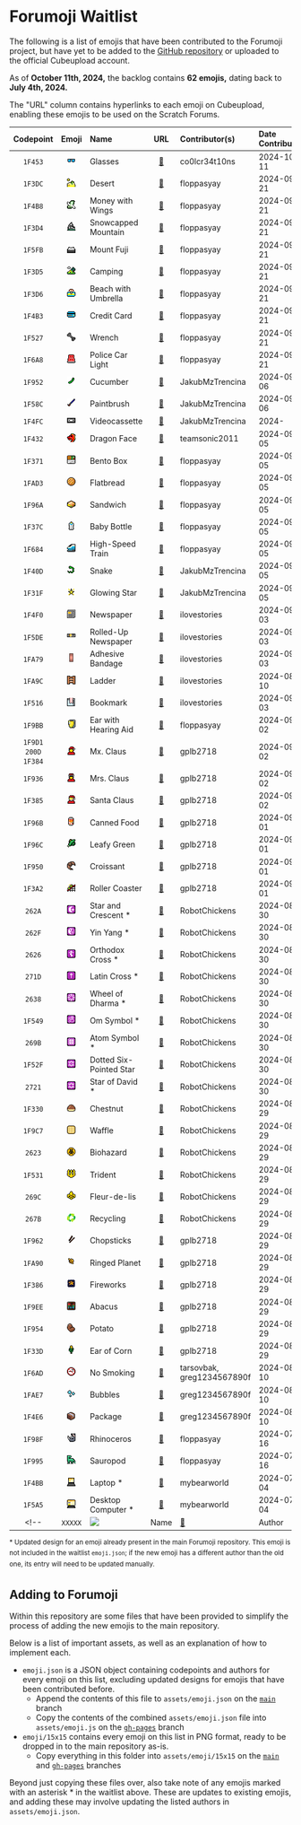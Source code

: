 # Forumoji Waitlist

The following is a list of emojis that have been contributed to the Forumoji project, but have yet to be added to the [GitHub repository](https://github.com/vercte/forumoji) or uploaded to the official Cubeupload account.

As of **October 11th, 2024,** the backlog contains **62 emojis,** dating back to **July 4th, 2024.**

The "URL" column contains hyperlinks to each emoji on Cubeupload, enabling these emojis to be used on the Scratch Forums.

|Codepoint|Emoji|Name|URL|Contributor(s)|Date Contributed|
|:-------:|:---:|:---|:-:|:-------------|:---------------|
|`1F453`|![](emoji/15x15/1f453.png)|Glasses|[🔗](https://u.cubeupload.com/Octostomp/pixilframe09.png)|co0lcr34t10ns|2024-10-11|
|`1F3DC`|![](emoji/15x15/1f3dc.png)|Desert|[🔗](https://u.cubeupload.com/popularknight/pixilframe042.png)|floppasyay|2024-09-21|
|`1F4B8`|![](emoji/15x15/1f4b8.png)|Money with Wings|[🔗](https://u.cubeupload.com/popularknight/pixilframe043.png)|floppasyay|2024-09-21|
|`1F3D4`|![](emoji/15x15/1f3d4.png)|Snowcapped Mountain|[🔗](https://u.cubeupload.com/popularknight/pixilframe037.png)|floppasyay|2024-09-21|
|`1F5FB`|![](emoji/15x15/1f5fb.png)|Mount Fuji|[🔗](https://u.cubeupload.com/popularknight/pixilframe038.png)|floppasyay|2024-09-21|
|`1F3D5`|![](emoji/15x15/1f3d5.png)|Camping|[🔗](https://u.cubeupload.com/popularknight/pixilframe039.png)|floppasyay|2024-09-21|
|`1F3D6`|![](emoji/15x15/1f3d6.png)|Beach with Umbrella|[🔗](https://u.cubeupload.com/popularknight/pixilframe040.png)|floppasyay|2024-09-21|
|`1F4B3`|![](emoji/15x15/1f4b3.png)|Credit Card|[🔗](https://u.cubeupload.com/popularknight/pixilframe045.png)|floppasyay|2024-09-21|
|`1F527`|![](emoji/15x15/1f527.png)|Wrench|[🔗](https://u.cubeupload.com/popularknight/pixilframe048.png)|floppasyay|2024-09-21|
|`1F6A8`|![](emoji/15x15/1f6a8.png)|Police Car Light|[🔗](https://u.cubeupload.com/popularknight/pixilframe049.png)|floppasyay|2024-09-21|
|`1F952`|![](emoji/15x15/1f952.png)|Cucumber|[🔗](https://u.cubeupload.com/JakubMzTrencina/FcUDAf.png)|JakubMzTrencina|2024-09-06|
|`1F58C`|![](emoji/15x15/1f58c.png)|Paintbrush|[🔗](https://u.cubeupload.com/JakubMzTrencina/Ayz7bt.png)|JakubMzTrencina|2024-09-06|
|`1F4FC`|![](emoji/15x15/1f4fc.png)|Videocassette|[🔗](https://u.cubeupload.com/JakubMzTrencina/MKX8Ug.png)|JakubMzTrencina|2024-|
|`1F432`|![](emoji/15x15/1f432.png)|Dragon Face|[🔗](https://u.cubeupload.com/teamsonic2011/1f432.png)|teamsonic2011|2024-09-05|
|`1F371`|![](emoji/15x15/1f371.png)|Bento Box|[🔗](https://u.cubeupload.com/popularknight/pixilframe032.png)|floppasyay|2024-09-05|
|`1FAD3`|![](emoji/15x15/1fad3.png)|Flatbread|[🔗](https://u.cubeupload.com/popularknight/pixilframe031.png)|floppasyay|2024-09-05|
|`1F96A`|![](emoji/15x15/1f96a.png)|Sandwich|[🔗](https://u.cubeupload.com/popularknight/pixilframe033.png)|floppasyay|2024-09-05|
|`1F37C`|![](emoji/15x15/1f37c.png)|Baby Bottle|[🔗](https://u.cubeupload.com/popularknight/pixilframe030.png)|floppasyay|2024-09-05|
|`1F684`|![](emoji/15x15/1f684.png)|High-Speed Train|[🔗](https://u.cubeupload.com/popularknight/pixilframe034.png)|floppasyay|2024-09-05|
|`1F40D`|![](emoji/15x15/1f40d.png)|Snake|[🔗](https://u.cubeupload.com/JakubMzTrencina/QdyQCL.png)|JakubMzTrencina|2024-09-05|
|`1F31F`|![](emoji/15x15/1f31f.png)|Glowing Star|[🔗](https://u.cubeupload.com/JakubMzTrencina/q7gyCv.png)|JakubMzTrencina|2024-09-05|
|`1F4F0`|![](emoji/15x15/1f4f0.png)|Newspaper|[🔗](https://u.cubeupload.com/CocoTheMii/1f4f0.png)|ilovestories|2024-09-03|
|`1F5DE`|![](emoji/15x15/1f5de.png)|Rolled-Up Newspaper|[🔗](https://u.cubeupload.com/CocoTheMii/1f5de.png)|ilovestories|2024-09-03|
|`1FA79`|![](emoji/15x15/1fa79.png)|Adhesive Bandage|[🔗](https://u.cubeupload.com/CocoTheMii/1fa79.png)|ilovestories|2024-09-03|
|`1FA9C`|![](emoji/15x15/1fa9c.png)|Ladder|[🔗](https://u.cubeupload.com/CocoTheMii/1fa9c.png)|ilovestories|2024-08-10|
|`1F516`|![](emoji/15x15/1f516.png)|Bookmark|[🔗](https://u.cubeupload.com/CocoTheMii/1f516.png)|ilovestories|2024-09-03|
|`1F9BB`|![](emoji/15x15/1f9bb.png)|Ear with Hearing Aid|[🔗](https://u.cubeupload.com/popularknight/d8apixilframe05.png)|floppasyay|2024-09-02|
|`1F9D1 200D 1F384`|![](emoji/15x15/1f9d1-200d-1f384.png)|Mx. Claus|[🔗](https://u.cubeupload.com/GreyFox/mxclaus.png)|gplb2718|2024-09-02|
|`1F936`|![](emoji/15x15/1f936.png)|Mrs. Claus|[🔗](https://u.cubeupload.com/GreyFox/msclaus.png)|gplb2718|2024-09-02|
|`1F385`|![](emoji/15x15/1f385.png)|Santa Claus|[🔗](https://u.cubeupload.com/GreyFox/santa.png)|gplb2718|2024-09-02|
|`1F96B`|![](emoji/15x15/1f96b.png)|Canned Food|[🔗](https://u.cubeupload.com/GreyFox/soup.png)|gplb2718|2024-09-01|
|`1F96C`|![](emoji/15x15/1f96c.png)|Leafy Green|[🔗](https://u.cubeupload.com/GreyFox/kale.png)|gplb2718|2024-09-01|
|`1F950`|![](emoji/15x15/1f950.png)|Croissant|[🔗](https://u.cubeupload.com/GreyFox/crossant.png)|gplb2718|2024-09-01|
|`1F3A2`|![](emoji/15x15/1f3a2.png)|Roller Coaster|[🔗](https://u.cubeupload.com/GreyFox/coaster.png)|gplb2718|2024-09-01|
|`262A`|![](emoji/15x15/262a.png)|Star and Crescent *|[🔗](https://u.cubeupload.com/RoboChemist/U262A.png)|RobotChickens|2024-08-30|
|`262F`|![](emoji/15x15/262f.png)|Yin Yang *|[🔗](https://u.cubeupload.com/RoboChemist/U262F.png)|RobotChickens|2024-08-30|
|`2626`|![](emoji/15x15/2626.png)|Orthodox Cross *|[🔗](https://u.cubeupload.com/RoboChemist/U2626V2.png)|RobotChickens|2024-08-30|
|`271D`|![](emoji/15x15/271d.png)|Latin Cross *|[🔗](https://u.cubeupload.com/RoboChemist/U271D.png)|RobotChickens|2024-08-30|
|`2638`|![](emoji/15x15/2638.png)|Wheel of Dharma *|[🔗](https://u.cubeupload.com/RoboChemist/U2638.png)|RobotChickens|2024-08-30|
|`1F549`|![](emoji/15x15/1f549.png)|Om Symbol *|[🔗](https://u.cubeupload.com/RoboChemist/U1F549.png)|RobotChickens|2024-08-30|
|`269B`|![](emoji/15x15/269b.png)|Atom Symbol *|[🔗](https://u.cubeupload.com/RoboChemist/U269B.png)|RobotChickens|2024-08-30|
|`1F52F`|![](emoji/15x15/1f52f.png)|Dotted Six-Pointed Star|[🔗](https://u.cubeupload.com/RoboChemist/U1F52F.png)|RobotChickens|2024-08-30|
|`2721`|![](emoji/15x15/2721.png)|Star of David *|[🔗](https://u.cubeupload.com/RoboChemist/U2721.png)|RobotChickens|2024-08-30|
|`1F330`|![](emoji/15x15/1f330.png)|Chestnut|[🔗](https://u.cubeupload.com/RoboChemist/U1F330.png)|RobotChickens|2024-08-29|
|`1F9C7`|![](emoji/15x15/1f9c7.png)|Waffle|[🔗](https://u.cubeupload.com/RoboChemist/U1F37F.png)|RobotChickens|2024-08-29|
|`2623`|![](emoji/15x15/2623.png)|Biohazard|[🔗](https://u.cubeupload.com/RoboChemist/U2623.png)|RobotChickens|2024-08-29|
|`1F531`|![](emoji/15x15/1f531.png)|Trident|[🔗](https://u.cubeupload.com/RoboChemist/U1F531V2.png)|RobotChickens|2024-08-29|
|`269C`|![](emoji/15x15/269c.png)|Fleur-de-lis|[🔗](https://u.cubeupload.com/RoboChemist/U269CV2.png)|RobotChickens|2024-08-29|
|`267B`|![](emoji/15x15/267b.png)|Recycling|[🔗](https://u.cubeupload.com/RoboChemist/U267B.png)|RobotChickens|2024-08-29|
|`1F962`|![](emoji/15x15/1f962.png)|Chopsticks|[🔗](https://u.cubeupload.com/GreyFox/pixilframe02.png)|gplb2718|2024-08-29|
|`1FA90`|![](emoji/15x15/1fa90.png)|Ringed Planet|[🔗](https://u.cubeupload.com/GreyFox/pixilframe03.png)|gplb2718|2024-08-29|
|`1F386`|![](emoji/15x15/1f386.png)|Fireworks|[🔗](https://u.cubeupload.com/GreyFox/pixilframe04.png)|gplb2718|2024-08-29|
|`1F9EE`|![](emoji/15x15/1f9ee.png)|Abacus|[🔗](https://u.cubeupload.com/GreyFox/pixilframe05.png)|gplb2718|2024-08-29|
|`1F954`|![](emoji/15x15/1f954.png)|Potato|[🔗](https://u.cubeupload.com/GreyFox/pixilframe0.png)|gplb2718|2024-08-29|
|`1F33D`|![](emoji/15x15/1f33d.png)|Ear of Corn|[🔗](https://u.cubeupload.com/GreyFox/pixilframe01.png)|gplb2718|2024-08-29|
|`1F6AD`|![](emoji/15x15/1f6ad.png)|No Smoking|[🔗](https://u.cubeupload.com/greg1234567890f/nosmoking.png)|tarsovbak, greg1234567890f|2024-08-10|
|`1FAE7`|![](emoji/15x15/1fae7.png)|Bubbles|[🔗](https://u.cubeupload.com/greg1234567890f/bubbles.png)|greg1234567890f|2024-08-10|
|`1F4E6`|![](emoji/15x15/1f4e6.png)|Package|[🔗](https://u.cubeupload.com/greg1234567890f/package.png)|greg1234567890f|2024-08-10|
|`1F98F`|![](emoji/15x15/1f98f.png)|Rhinoceros|[🔗](https://u.cubeupload.com/popularknight/pixilframe027.png)|floppasyay|2024-07-16|
|`1F995`|![](emoji/15x15/1f995.png)|Sauropod|[🔗](https://u.cubeupload.com/popularknight/pixilframe028.png)|floppasyay|2024-07-16|
|`1F4BB`|![](emoji/15x15/1f4bb.png)|Laptop *|[🔗](https://u.cubeupload.com/CocoTheMii/1f4bb.png)|mybearworld|2024-07-04|
|`1F5A5`|![](emoji/15x15/1f5a5.png)|Desktop Computer *|[🔗](https://u.cubeupload.com/CocoTheMii/1f5a5.png)|mybearworld|2024-07-04|
<!-- |`XXXXX`|![](emoji/15x15/xxxxx.png)|Name|[🔗](URL)|Author|YYYY-MM-DD| -->

<sup>* Updated design for an emoji already present in the main Forumoji repository. This emoji is not included in the waitlist `emoji.json`; if the new emoji has a different author than the old one, its entry will need to be updated manually.</sup>

## Adding to Forumoji
Within this repository are some files that have been provided to simplify the process of adding the new emojis to the main repository.

Below is a list of important assets, as well as an explanation of how to implement each.

* `emoji.json` is a JSON object containing codepoints and authors for every emoji on this list, excluding updated designs for emojis that have been contributed before.
  * Append the contents of this file to `assets/emoji.json` on the [`main`](https://github.com/vercte/forumoji) branch
  * Copy the contents of the combined `assets/emoji.json` file into `assets/emoji.js` on the [`gh-pages`](https://github.com/vercte/forumoji/tree/gh-pages) branch
* `emoji/15x15` contains every emoji on this list in PNG format, ready to be dropped in to the main repository as-is.
  * Copy everything in this folder into `assets/emoji/15x15` on the [`main`](https://github.com/vercte/forumoji) and [`gh-pages`](https://github.com/vercte/forumoji/tree/gh-pages) branches

Beyond just copying these files over, also take note of any emojis marked with an asterisk * in the waitlist above. These are updates to existing emojis, and adding these may involve updating the listed authors in `assets/emoji.json`.
